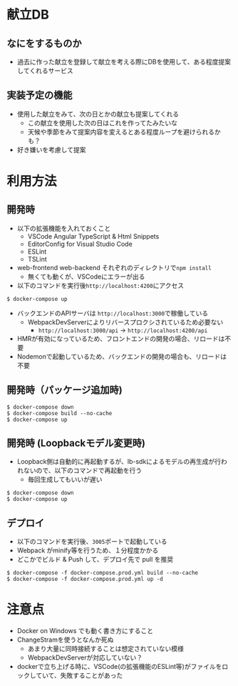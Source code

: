 # 献立DB

## なにをするものか
* 過去に作った献立を登録して献立を考える際にDBを使用して、ある程度提案してくれるサービス

## 実装予定の機能
* 使用した献立をみて、次の日とかの献立も提案してくれる
    * この献立を使用した次の日はこれを作ってたみたいな
    * 天候や季節をみて提案内容を変えるとある程度ループを避けられるかも？
* 好き嫌いを考慮して提案
# 利用方法

## 開発時
* 以下の拡張機能を入れておくこと
    * VSCode Angular TypeScript & Html Snippets
    * EditorConfig for Visual Studio Code
    * ESLint
    * TSLint
* web-frontend web-backend それぞれのディレクトリで`npm install`
    * 無くても動くが、VSCodeにエラーが出る
* 以下のコマンドを実行後`http://localhost:4200`にアクセス
```
$ docker-compose up
```
* バックエンドのAPIサーバは `http://localhost:3000`で稼働している
    * WebpackDevServerによりリバースプロクシされているため必要ない
        * `http://localhost:3000/api` → `http://localhost:4200/api`
* HMRが有効になっているため、フロントエンドの開発の場合、リロードは不要
* Nodemonで起動しているため、バックエンドの開発の場合も、リロードは不要

## 開発時（パッケージ追加時)
```
$ docker-compose down
$ docker-compose build --no-cache
$ docker-compose up
```

## 開発時 (Loopbackモデル変更時)
* Loopback側は自動的に再起動するが、lb-sdkによるモデルの再生成が行われないので、以下のコマンドで再起動を行う
    * 毎回生成してもいいが遅い
```
$ docker-compose down
$ docker-compose up
``` 
## デプロイ
* 以下のコマンドを実行後、`3005`ポートで起動している
* Webpack がminify等を行うため、１分程度かかる
* どこかでビルド & Push して、デプロイ先で pull を推奨
```
$ docker-compose -f docker-compose.prod.yml build --no-cache
$ docker-compose -f docker-compose.prod.yml up -d
```

# 注意点
* Docker on Windows でも動く書き方にすること
* ChangeStramを使うとなんか死ぬ
  * あまり大量に同時接続することは想定されていない模様
  * WebpackDevServerが対応していない？
* dockerで立ち上げる時に、VSCode(の拡張機能のESLint等)がファイルをロックしていて、失敗することがあった
